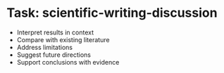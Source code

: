 <!-- ---
!-- title: 2024-12-27 23:17:08
!-- author: Yusuke Watanabe
!-- date: /home/ywatanabe/.emacs.d/lisp/elmo/workspace/resources/prompt-templates/components/02_tasks/scientific-writing-discussion.md
!-- --- -->

# Task: scientific-writing-discussion
* Interpret results in context
* Compare with existing literature
* Address limitations
* Suggest future directions
* Support conclusions with evidence